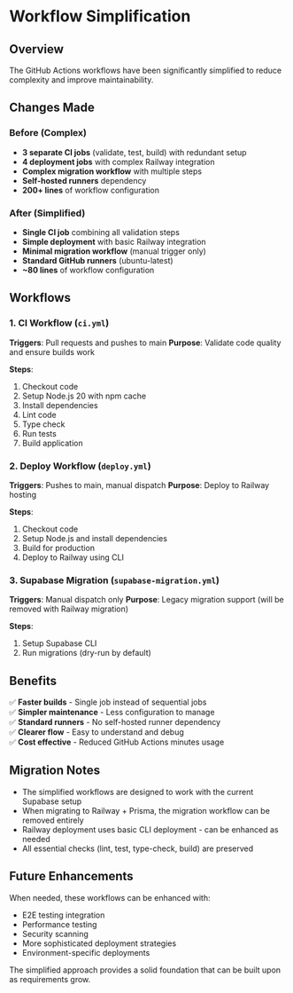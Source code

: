 # Workflow Simplification

## Overview

The GitHub Actions workflows have been significantly simplified to reduce complexity and improve maintainability.

## Changes Made

### Before (Complex)
- **3 separate CI jobs** (validate, test, build) with redundant setup
- **4 deployment jobs** with complex Railway integration
- **Complex migration workflow** with multiple steps
- **Self-hosted runners** dependency
- **200+ lines** of workflow configuration

### After (Simplified)
- **Single CI job** combining all validation steps
- **Simple deployment** with basic Railway integration
- **Minimal migration workflow** (manual trigger only)
- **Standard GitHub runners** (ubuntu-latest)
- **~80 lines** of workflow configuration

## Workflows

### 1. CI Workflow (`ci.yml`)
**Triggers**: Pull requests and pushes to main
**Purpose**: Validate code quality and ensure builds work

**Steps**:
1. Checkout code
2. Setup Node.js 20 with npm cache
3. Install dependencies
4. Lint code
5. Type check
6. Run tests
7. Build application

### 2. Deploy Workflow (`deploy.yml`)
**Triggers**: Pushes to main, manual dispatch
**Purpose**: Deploy to Railway hosting

**Steps**:
1. Checkout code
2. Setup Node.js and install dependencies
3. Build for production
4. Deploy to Railway using CLI

### 3. Supabase Migration (`supabase-migration.yml`)
**Triggers**: Manual dispatch only
**Purpose**: Legacy migration support (will be removed with Railway migration)

**Steps**:
1. Setup Supabase CLI
2. Run migrations (dry-run by default)

## Benefits

✅ **Faster builds** - Single job instead of sequential jobs  
✅ **Simpler maintenance** - Less configuration to manage  
✅ **Standard runners** - No self-hosted runner dependency  
✅ **Clearer flow** - Easy to understand and debug  
✅ **Cost effective** - Reduced GitHub Actions minutes usage  

## Migration Notes

- The simplified workflows are designed to work with the current Supabase setup
- When migrating to Railway + Prisma, the migration workflow can be removed entirely
- Railway deployment uses basic CLI deployment - can be enhanced as needed
- All essential checks (lint, test, type-check, build) are preserved

## Future Enhancements

When needed, these workflows can be enhanced with:
- E2E testing integration
- Performance testing
- Security scanning
- More sophisticated deployment strategies
- Environment-specific deployments

The simplified approach provides a solid foundation that can be built upon as requirements grow.